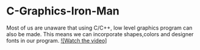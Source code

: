# C-Graphics-Iron-Man
Most of us are unaware that using C/C++, low level graphics program can also be made. This means we can incorporate shapes,colors and designer fonts in our program. 
[![Watch the video]](https://www.youtube.com/watch?v=1HRU-EXZwFg)
